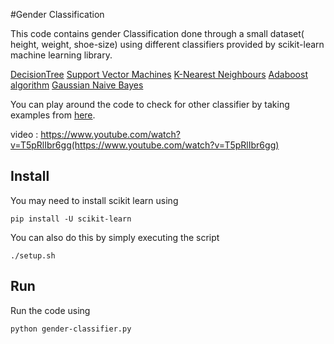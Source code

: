 #Gender Classification

This code contains gender Classification done through a small dataset( height, weight, shoe-size) using different classifiers provided by scikit-learn machine learning library.

[DecisionTree](http://scikit-learn.org/stable/modules/generated/sklearn.tree.DecisionTreeClassifier.html)
[Support Vector Machines](http://scikit-learn.org/stable/modules/generated/sklearn.svm.SVC.html)
[K-Nearest Neighbours](http://scikit-learn.org/stable/modules/generated/sklearn.neighbors.KNeighborsClassifier.htmlhttp://scikit-learn.org/stable/modules/generated/sklearn.neighbors.KNeighborsClassifier.html)
[Adaboost algorithm](http://scikit-learn.org/stable/modules/generated/sklearn.ensemble.AdaBoostClassifier.html)
[Gaussian Naive Bayes](http://scikit-learn.org/stable/modules/generated/sklearn.naive_bayes.GaussianNB.html)

You can play around the code to check for other classifier by taking examples from [here](http://scikit-learn.org/stable/auto_examples/classification/plot_classifier_comparison.html).

video : https://www.youtube.com/watch?v=T5pRlIbr6gg(https://www.youtube.com/watch?v=T5pRlIbr6gg)

## Install
You may need to install scikit learn using 

```
pip install -U scikit-learn
```

You can also do this by simply executing the script

```
./setup.sh
```

## Run
Run the code using

```
python gender-classifier.py
```

